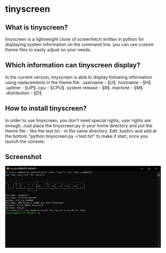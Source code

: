 # tinyscreen
 
## What is tinyscreen?

tinyscreen is a lightweight clone of screenfetch written in python for displaying system information on the command line. you can use custom theme files to easily adjust on your needs.

## Which information can tinyscreen display?

In the current version, tinyscreen is able to display following information using replacements in the theme file:
.username - §U§
.hostname - §H§
.uptime - §UP§
.cpu - §CPU§
.system release - §R§
.machine - §M§
.distribution - §D§

## How to install tinyscreen?

In order to use tinyscreen, you don't need special rights, user rights are enough. Just place the tinyscreen.py in your home directory and put the theme file - like the test.txt - in the same directory. Edit .bashrc and add at the bottom "python tinyscreen.py -i test.txt" to make it start, once you launch the console.

## Screenshot

![Screenshot](https://github.com/pbkangafoo/tinyscreen/blob/main/tinyscreeen_screenshot.jpg "tinyscreen screenshot")
